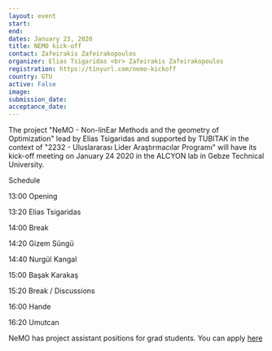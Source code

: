 ```yaml
---
layout: event
start:
end:
dates: January 23, 2020
title: NEMO kick-off
contact: Zafeirakis Zafeirakopoulos
organizer: Elias Tsigaridas <br> Zafeirakis Zafeirakopoulos
registration: https://tinyurl.com/nemo-kickoff
country: GTU
active: False
image:  
submission_date:  
acceptance_date:
---
```

The project "NeMO - Non-linEar Methods and the geometry of Optimization"
lead by Elias Tsigaridas and supported by TUBITAK in the context of
"2232 - Uluslararası Lider Araştırmacılar Programı" will have its kick-off meeting
on January 24 2020 in the ALCYON lab in Gebze Technical University.

Schedule

13:00 Opening

13:20 Elias Tsigaridas

14:00 Break

14:20 Gizem Süngü

14:40 Nurgül Kangal

15:00 Başak Karakaş

15:20 Break / Discussions

16:00 Hande

16:20 Umutcan

NeMO has project assistant positions for grad students.
You can apply [here](https://docs.google.com/forms/d/e/1FAIpQLScmr74l7dHPSbeDDc6oOqEmMOzRANHJuh9sYCkMjz0hRYfZBw/viewform?usp=sf_link)
